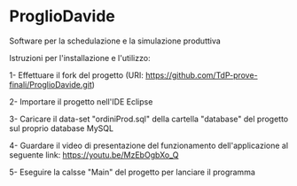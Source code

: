 # ProglioDavide
Software per la schedulazione e la simulazione produttiva

Istruzioni per l'installazione e l'utilizzo:

1- Effettuare il fork del progetto (URI: https://github.com/TdP-prove-finali/ProglioDavide.git)

2- Importare il progetto nell'IDE Eclipse

3- Caricare il data-set "ordiniProd.sql" della cartella "database" del progetto sul proprio database MySQL

4- Guardare il video di presentazione del funzionamento dell'applicazione al seguente link: https://youtu.be/MzEbOgbXo_Q

5- Eseguire la calsse "Main" del progetto per lanciare il programma
